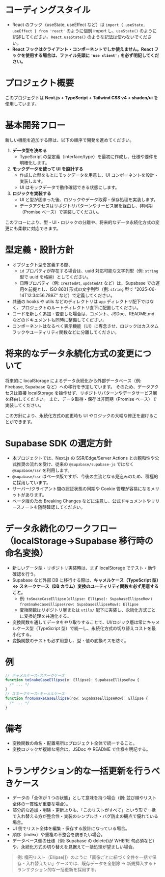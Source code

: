 <!--
  Use this file to provide workspace-specific custom instructions to Copilot.
  For more details, visit:
  https://code.visualstudio.com/docs/copilot/copilot-customization#_use-a-githubcopilotinstructionsmd-file
-->

# コーディングスタイル

- React のフック（useState, useEffect など）は `import { useState, useEffect } from 'react'` のように個別 import し、`useState()` のように記述してください。`React.useState()` のような記法は使わないでください。
- **React フックはクライアント・コンポーネントでしか使えません。React フックを使用する場合は、ファイル先頭に `'use client';` を必ず明記してください。**

# プロジェクト概要

このプロジェクトは **Next.js + TypeScript + Tailwind CSS v4 + shadcn/ui** を使用しています。

# 基本開発フロー

新しい機能を追加する際は、以下の順序で開発を進めてください。

1. **データ型を決める**
   - TypeScript の型定義（interface/type）を最初に作成し、仕様や要件を明確化します。
2. **モックデータを使って UI を設計する**
   - 作成した型をもとにモックデータを用意し、UI コンポーネントを設計・実装します。
   - UI はモックデータで動作確認できる状態にします。
3. **ロジックを実装する**
   - UI と型が固まった後、ロジックやデータ取得・保存処理を実装します。
   - データアクセスはリポジトリパターンやサービス層を経由し、非同期（Promise ベース）で実装してください。

このフローにより、型・UI・ロジックの分離や、将来的なデータ永続化方式の変更にも柔軟に対応できます。

# 型定義・設計方針

- オブジェクト型を定義する際、
  - `id` プロパティが存在する場合は、uuid 対応可能な文字列型（例: `string` 型で uuid を格納）としてください。
  - 日時プロパティ（例: `createdAt`, `updatedAt` など）は、Supabase での運用を前提とし、ISO 8601 形式の文字列型（例: `string` 型で "2025-06-14T12:34:56.789Z" など）で定義してください。
- 共通の hooks や utils などのディレクトリは `app` ディレクトリ配下ではなく、プロジェクトのルートディレクトリ直下に配置してください。
- コードを新しく追加・変更した場合は、コメント、JSDoc、README.md などのドキュメントも同時に整備してください。
- コンポーネントはなるべく表示機能（UI）に専念させ、ロジックはカスタムフックやユーティリティ関数などに分離してください。

# 将来的なデータ永続化方式の変更について

将来的に localStorage によるデータ永続化から外部データベース（例: Firebase, Supabase など）への移行を予定しています。
そのため、データアクセスは直接 localStorage を操作せず、リポジトリパターンやデータサービス層を経由してください。
また、データ取得・保存は非同期（Promise ベース）で実装してください。

この方針により、永続化方式の変更時も UI やロジックの大幅な修正を避けることができます。

# Supabase SDK の選定方針

- 本プロジェクトでは、Next.js の SSR/Edge/Server Actions との親和性や公式推奨の流れを受け、従来の `@supabase/supabase-js` ではなく `@supabase/ssr` を利用します。
- `@supabase/ssr` はベータ版ですが、今後の主流となる見込みのため、積極的に採用しています。
- サーバー/クライアント間の認証状態の同期や Cookie 管理が容易になるメリットがあります。
- ベータ版のため Breaking Changes などに注意し、公式ドキュメントやリリースノートを随時確認してください。

# データ永続化のワークフロー（localStorage→Supabase 移行時の命名変換）

- 新しいデータ型・リポジトリ実装時は、まず localStorage でテスト・動作確認を行う。
- Supabase など外部 DB に移行する際は、**キャメルケース（TypeScript 型）⇔ スネークケース（DB カラム）変換のユーティリティ関数を必ず用意すること**。
  - 例: `toSnakeCaseEllipse(ellipse: Ellipse): SupabaseEllipseRow` / `fromSnakeCaseEllipse(row: SupabaseEllipseRow): Ellipse`
  - 変換関数はリポジトリ層または `utils/` 配下に実装し、永続化方式ごとに変換処理を共通化する。
- 変換関数を通してデータをやり取りすることで、UI/ロジック層は常にキャメルケース型（TypeScript 型）で統一し、永続化方式の切り替えコストを最小化する。
- 変換関数のテストも必ず用意し、型・値の変換ミスを防ぐ。

# 例

```ts
// キャメルケース→スネークケース
function toSnakeCaseEllipse(e: Ellipse): SupabaseEllipseRow {
  /* ... */
}
// スネークケース→キャメルケース
function fromSnakeCaseEllipse(row: SupabaseEllipseRow): Ellipse {
  /* ... */
}
```

# 備考

- 変換関数の命名・配置場所はプロジェクト全体で統一すること。
- 変換ロジックが複雑な場合は、JSDoc や README で仕様を明記する。

# トランザクション的な一括更新を行うべきケース

- データの「全体が 1 つの状態」として意味を持つ場合（例: 並び順やリスト全体の一貫性が重要な場合）。
- 部分的な追加・削除・更新よりも、「このリストがすべて」という形で一括で入れ替える方が整合性・実装のシンプルさ・バグ防止の観点で優れている場合。
- UI 側でリスト全体を編集・保存する設計になっている場合。
- 順序（index）や重複の不整合を防ぎたい場合。
- データベース側の仕様（例: Supabase の delete()が WHERE 句必須など）や、永続化方式の切り替えを見据えて一括処理が望ましい場合。

> 例: 楕円リスト（Ellipse[]）のように「画像ごとに紐づく全件を一括で保存・入れ替えたい」ケースでは、既存データを全削除 → 新規挿入するトランザクション的な一括更新を採用する。
